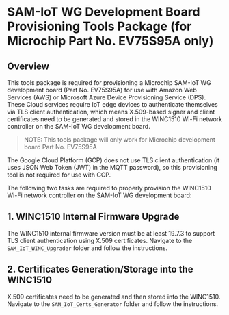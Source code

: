 # SAM-IoT WG Development Board Provisioning Tools Package (for Microchip Part No. EV75S95A only) 

## Overview

This tools package is required for provisioning a Microchip SAM-IoT WG development board (Part No. EV75S95A) for use with Amazon Web Services (AWS) or Microsoft Azure Device Provisioning Service (DPS).  These Cloud services require IoT edge devices to authenticate themselves via TLS client authentication, which means X.509-based signer and client certificates need to be generated and stored in the WINC1510 Wi-Fi network controller on the SAM-IoT WG development board.

> NOTE: This tools package will only work for Microchip development board Part No. EV75S95A

The Google Cloud Platform (GCP) does not use TLS client authentication (it uses JSON Web Token (JWT) in the MQTT password), so this provisioning tool is not required for use with GCP.

The following two tasks are required to properly provision the WINC1510 Wi-Fi network controller on the SAM-IoT WG development board:

## 1. WINC1510 Internal Firmware Upgrade

The WINC1510 internal firmware version must be at least 19.7.3 to support TLS client authentication using X.509 certificates.  Navigate to the `SAM_IoT_WINC_Upgrader` folder and follow the instructions.

## 2. Certificates Generation/Storage into the WINC1510

X.509 certificates need to be generated and then stored into the WINC1510.  Navigate to the  `SAM_IoT_Certs_Generator` folder and follow the instructions.
